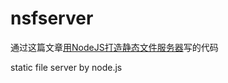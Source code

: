 nsfserver
=========

通过这篇文章[用NodeJS打造静态文件服务器](http://cnodejs.org/topic/4f16442ccae1f4aa27001071)写的代码

static file server by node.js
